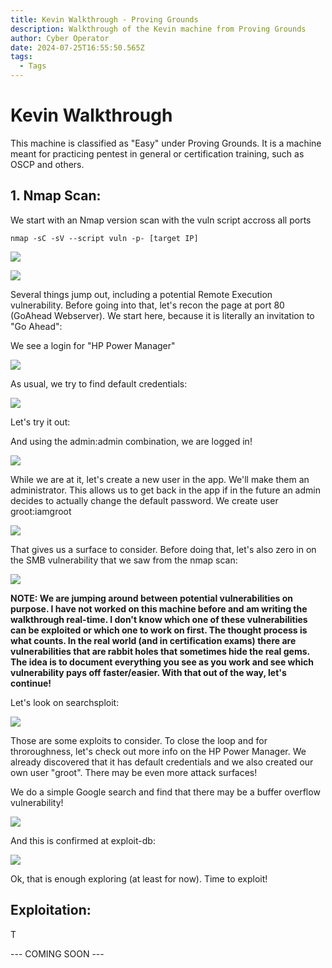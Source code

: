 ```yaml
---
title: Kevin Walkthrough - Proving Grounds
description: Walkthrough of the Kevin machine from Proving Grounds
author: Cyber Operator
date: 2024-07-25T16:55:50.565Z
tags:
  - Tags
---
```

# Kevin Walkthrough

This machine is classified as "Easy" under Proving Grounds.  It is a machine meant for practicing pentest in general or certification training, such as OSCP and others.

## 1. Nmap Scan:

We start with an Nmap version scan with the vuln script accross all ports

`nmap -sC -sV --script vuln -p- [target IP]`

![](/static/img/screenshot-2024-07-25-at-2.07.39 pm.png)

![](/static/img/screenshot-2024-07-25-at-2.08.47 pm.png)

Several things jump out, including a potential Remote Execution vulnerability.  Before going into that, let's recon the page at port 80 (GoAhead Webserver).  We start here, because it is literally an invitation to "Go Ahead":

We see a login for "HP Power Manager"

![](/static/img/screenshot-2024-07-25-at-1.05.04 pm.png)

As usual, we try to find default credentials:

![](/static/img/screenshot-2024-07-25-at-1.06.46 pm.png)

Let's try it out:

And using the admin:admin combination, we are logged in!

![](/static/img/screenshot-2024-07-25-at-1.08.05 pm.png)

While we are at it, let's create a new user in the app.  We'll make them an administrator.  This allows us to get back in the app if in the future an admin decides to actually change the default password.  We create user groot:iamgroot

![](/static/img/screenshot-2024-07-25-at-2.05.25 pm.png)



That gives us a surface to consider.  Before doing that, let's also zero in on the SMB vulnerability that we saw from the nmap scan:

![](/static/img/screenshot-2024-07-25-at-1.09.37 pm.png)

 

**NOTE: We are jumping around between potential vulnerabilities on purpose. I have not worked on this machine before and am writing the walkthrough real-time. I don't know which one of these vulnerabilities can be exploited or which one to work on first.  The thought process is what counts. In the real world (and in certification exams) there are vulnerabilities that are rabbit holes that sometimes hide the real gems.  The idea is to document everything you see as you work and see which vulnerability pays off faster/easier.  With that out of the way, let's continue!**

Let's look on searchsploit:

![](/static/img/screenshot-2024-07-25-at-1.18.34 pm.png)

Those are some exploits to consider.  To close the loop and for throroughness, let's check out more info on the  HP Power Manager.  We already discovered that it has default credentials and we also created our own user "groot".  There may be even more attack surfaces!

We do a simple Google search and find that there may be a buffer overflow vulnerability!

![](/static/img/screenshot-2024-07-25-at-2.25.48 pm.png)

And this is confirmed at exploit-db:

![](/static/img/screenshot-2024-07-25-at-2.28.06 pm.png)

Ok, that is enough exploring (at least for now).  Time to exploit!

## Exploitation:

T

\--- COMING SOON ---